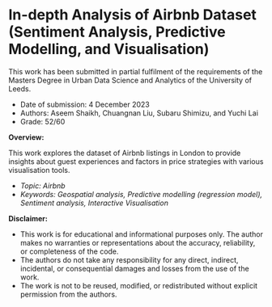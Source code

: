 # In-depth Analysis of Airbnb Dataset (Sentiment Analysis, Predictive Modelling, and Visualisation)
This work has been submitted in partial fulfilment of the requirements of the Masters Degree in Urban Data Science and Analytics of the University of Leeds.  
- Date of submission: 4 December 2023
- Authors: Aseem Shaikh, Chuangnan Liu, Subaru Shimizu, and Yuchi Lai 
- Grade: 52/60


**Overview:**  

This work explores the dataset of Airbnb listings in London to provide insights about guest experiences and factors in price strategies with various visualisation tools.

- *Topic: Airbnb*  
- *Keywords: Geospatial analysis, Predictive modelling (regression model), Sentiment analysis, Interactive Visualisation*

**Disclaimer:**  
- This work is for educational and informational purposes only. The author makes no warranties or representations about the accuracy, reliability, or completeness of the code.
- The authors do not take any responsibility for any direct, indirect, incidental, or consequential damages and losses from the use of the work.
- The work is not to be reused, modified, or redistributed without explicit permission from the authors.
